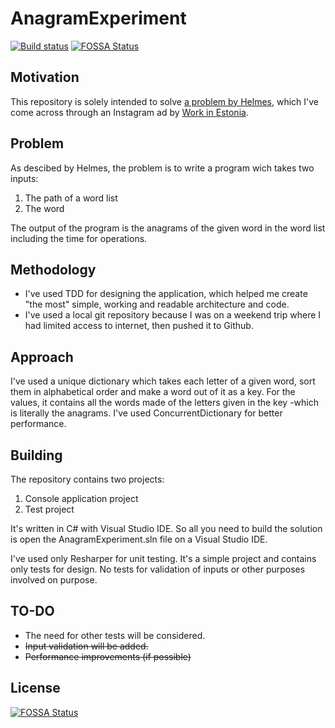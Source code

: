 # AnagramExperiment
[![Build status](https://ci.appveyor.com/api/projects/status/h67ynlk4ooykhvj2?svg=true)](https://ci.appveyor.com/project/feldrim/anagramexperiment)
[![FOSSA Status](https://app.fossa.io/api/projects/git%2Bgithub.com%2Ffeldrim%2FAnagramExperiment.svg?type=shield)](https://app.fossa.io/projects/git%2Bgithub.com%2Ffeldrim%2FAnagramExperiment?ref=badge_shield)

## Motivation
This repository is solely intended to solve [a problem by Helmes](https://testyourself.helmes.ee/), which I've come across through an Instagram ad by [Work in Estonia](https://www.workinestonia.com/).

## Problem
As descibed by Helmes, the problem is to write a program wich takes two inputs: 
1. The path of a word list
2. The word

The output of the program is the anagrams of the given word in the word list including the time for operations.

## Methodology
* I've used TDD for designing the application, which helped me create "the most" simple, working and readable architecture and code.
* I've used a local git repository because I was on a weekend trip where I had limited access to internet, then pushed it to Github.

## Approach
I've used a unique dictionary which takes each letter of a given word, sort them in alphabetical order and make a word out of it as a key. For the values, it contains all the words made of the letters given in the key -which is literally the anagrams. I've used ConcurrentDictionary for better performance. 

## Building
The repository contains two projects:
1. Console application project
2. Test project

It's written in C# with Visual Studio IDE. So all you need to build the solution is open the AnagramExperiment.sln file on a Visual Studio IDE.

I've used only Resharper for unit testing. It's a simple project and contains only tests for design. No tests for validation of inputs or other purposes involved on purpose.

## TO-DO
* The need for other tests will be considered.
* ~~Input validation will be added.~~
* ~~Performance improvements (if possible)~~


## License
[![FOSSA Status](https://app.fossa.io/api/projects/git%2Bgithub.com%2Ffeldrim%2FAnagramExperiment.svg?type=large)](https://app.fossa.io/projects/git%2Bgithub.com%2Ffeldrim%2FAnagramExperiment?ref=badge_large)